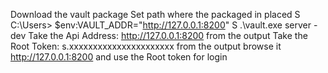 Download the vault package 
Set path where the packaged in placed 
S C:\Users\> $env:VAULT_ADDR="http://127.0.0.1:8200"
S .\vault.exe server -dev
Take the Api Address: http://127.0.0.1:8200 from the output
Take the Root Token: s.xxxxxxxxxxxxxxxxxxxxxx from the output
browse it http://127.0.0.1:8200 and use the Root token for login

